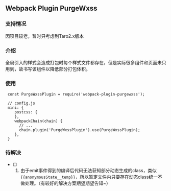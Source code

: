 ## Webpack Plugin PurgeWxss

### 支持情况
因项目较老，暂时只考虑到Taro2.x版本

### 介绍

全局引入的样式会造成打包时每个样式文件都存在，但是实际很多组件和页面未只用到，故书写该组件以降低部分打包体积。

### 使用
```
 const PurgeWxssPlugin = require('webpack-plugin-purgewxss');

 // config.js
 mini: {
    postcss: {
    },
    webpackChain(chain) {
      // ...
      chain.plugin('PurgeWxssPlugin').use(PurgeWxssPlugin);
    },
 }
```

### 待解决
- [ ] 1. 由于emit事件得到的编译后代码无法获知部分动态生成的class，类似`{{anonymousState__temp}}`，所以暂定文件内只要存在动态class统一不做处理。（有较好的解决方案期望期望告知~）